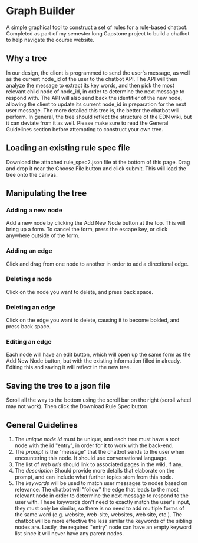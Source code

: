# Graph Builder
A simple graphical tool to construct a set of rules for a rule-based chatbot. Completed as part of my semester long Capstone project to build a chatbot to help navigate the course website.

## Why a tree

In our design, the client is programmed to send the user's message, as well as the current node_id of the user to the chatbot API. The API will then analyze the message to extract its key words, and then pick the most relevant child node of node_id, in order to determine the next message to respond with. The API will also send back the identifier of the new node, allowing the client to update its current node_id in preparation for the next user message. The more detailed this tree is, the better the chatbot will perform. In general, the tree should reflect the structure of the EDN wiki, but it can deviate from it as well. Please make sure to read the General Guidelines section before attempting to construct your own tree.

## Loading an existing rule spec file

Download the attached rule_spec2.json file at the bottom of this page. Drag and drop it near the Choose File button and click submit. This will
load the tree onto the canvas.

## Manipulating the tree

### Adding a new node

Add a new node by clicking the Add New Node button at the top. This will bring up a form. To cancel the form,
press the escape key, or click anywhere outside of the form.

### Adding an edge

Click and drag from one node to another in order to add a directional edge. 

### Deleting a node

Click on the node you want to delete, and press back space.

### Deleting an edge

Click on the edge you want to delete, causing it to become bolded, and press back space.

### Editing an edge

Each node will have an edit button, which will open up the same form as the Add New Node button, but with the existing information filled in already. Editing this and saving it will reflect in the new tree.

## Saving the tree to a json file

Scroll all the way to the bottom using the scroll bar on the right (scroll wheel may not work). Then click the Download Rule Spec button.

## General Guidelines

1. The *unique node id* must be unique, and each tree must have a root node with the id "entry", in order for it to work with the back-end.
1. The *prompt* is the "message" that the chatbot sends to the user when encountering this node. It should use conversational language.
1. The list of *web urls* should link to associated pages in the wiki, if any.
1. The *description* Should provide more details that elaborate on the prompt, and can include what further topics stem from this node.
1. The *keywords* will be used to match user messages to nodes based on relevance. The chatbot will "follow" the edge that leads to the most relevant node in order to determine the next message to respond to the user with. These keywords don't need to exactly match the user's input, they must only be similar, so there is no need to add multiple forms of the same word (e.g. website, web-site, websites, web site, etc.). The chatbot will be more effective the less similar the keywords of the sibling nodes are. Lastly, the required "entry" node can have an empty keyword list since it will never have any parent nodes.

